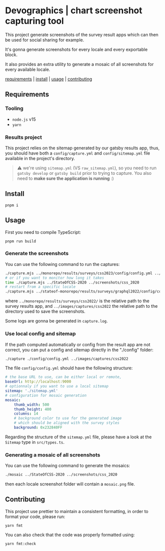 # Devographics | chart screenshot capturing tool

This project generate screenshots of the survey result apps
which can then be used for social sharing for example.

It's gonna generate screenshots for every locale and every
exportable block.

It also provides an extra utility to generate a mosaic of all
screenshots for every available locale.

[requirements](#requirements) | [install](#install) | [usage](#usage) | [contributing](#contributing)

## Requirements

### Tooling

-   `node.js` v15
-   `yarn`

### Results project

This project relies on the sitemap generated by our gatsby results app,
thus, you should have both a `config/capture.yml` and `config/sitemap.yml`
file available in the project's directory.

> :warning: we're using `sitemap.yml` (VS `raw_sitemap.yml`),
> so you need to run `gatsby develop` or `gatsby build`
> prior to trying to capture.
> You also need to **make sure the application is running** :)

## Install

`pnpm i`

## Usage

First you need to compile TypeScript:

`pnpm run build`

### Generate the screenshots

You can use the following command to run the captures:

```sh
./capture.mjs ../monorepo/results/surveys/css2023/config/config.yml ../images/captures/css2023
# or if you want to monitor how long it takes
time ./capture.mjs ../StateOfCSS-2020 ../screenshots/css_2020
# restart from a specific locale
./capture.mjs ../stateof-monorepo/results/surveys/graphql2022/config/config.yml ../stateof-images/captures/graphql2022 de-DE+
```

where `../monorepo/results/surveys/css2022/` is the relative path to the survey results app,
and `../images/captures/css2022` the relative path to the directory used
to save the screenshots.

Some logs are gonna be generated in `capture.log`.

### Use local config and sitemap

If the path computed automatically or config from the result app are not correct,
you can put a config and sitemap directly in the "./config" folder:

```sh
./capture ./config/config.yml ../images/captures/css2022
```

The file `config/config.yml` should have the following structure:

```yaml
# the base URL to use, can be either local or remote,
baseUrl: http://localhost:9000
# optionnaly if you want to use a local sitemap
sitemap: './sitemap.yml'
# configuration for mosaic generation
mosaic:
    thumb_width: 500
    thumb_height: 400
    columns: 14
    # background color to use for the generated image
    # which should be aligned with the survey styles
    background: 0x232840FF
```

Regarding the structure of the `sitemap.yml` file, please have
a look at the `Sitemap` type in `src/types.ts`.

### Generating a mosaic of all screenshots

You can use the following command to generate the mosaics:

```sh
./mosaic ../StateOfCSS-2020 ../screenshots/css_2020
```

then each locale screenshot folder will contain a `mosaic.png` file.

## Contributing

This project use prettier to maintain a consistent formatting,
in order to format your code, please run:

`yarn fmt`

You can also check that the code was properly formatted using:

`yarn fmt:check`
